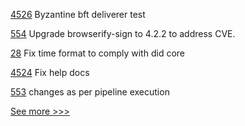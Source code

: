 
[4526](https://github.com/hyperledger/fabric/pull/4526) Byzantine bft deliverer test

[554](https://github.com/hyperledger-labs/fabric-operations-console/pull/554) Upgrade browserify-sign to 4.2.2 to address CVE.

[28](https://github.com/hyperledger-labs/did-webs-resolver/pull/28) Fix time format to comply with did core

[4524](https://github.com/hyperledger/fabric/pull/4524) Fix help docs

[553](https://github.com/hyperledger-labs/fabric-operations-console/pull/553) changes as per pipeline execution


[See more >>>](https://start-here.hyperledger.org/pull-requests)
